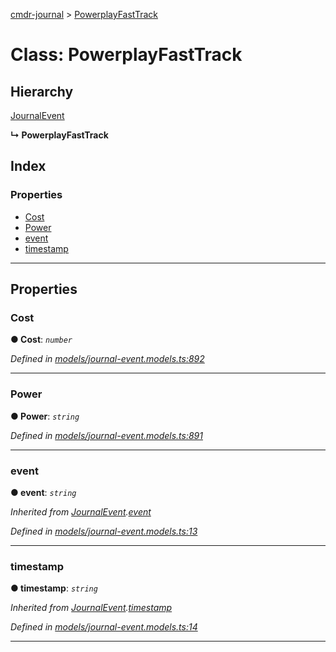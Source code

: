 [cmdr-journal](../README.md) > [PowerplayFastTrack](../classes/powerplayfasttrack.md)



# Class: PowerplayFastTrack

## Hierarchy


 [JournalEvent](journalevent.md)

**↳ PowerplayFastTrack**







## Index

### Properties

* [Cost](powerplayfasttrack.md#cost)
* [Power](powerplayfasttrack.md#power)
* [event](powerplayfasttrack.md#event)
* [timestamp](powerplayfasttrack.md#timestamp)



---
## Properties
<a id="cost"></a>

###  Cost

**●  Cost**:  *`number`* 

*Defined in [models/journal-event.models.ts:892](https://github.com/chrisbruford/cmdr-journal/blob/1e4d048/src/models/journal-event.models.ts#L892)*





___

<a id="power"></a>

###  Power

**●  Power**:  *`string`* 

*Defined in [models/journal-event.models.ts:891](https://github.com/chrisbruford/cmdr-journal/blob/1e4d048/src/models/journal-event.models.ts#L891)*





___

<a id="event"></a>

###  event

**●  event**:  *`string`* 

*Inherited from [JournalEvent](journalevent.md).[event](journalevent.md#event)*

*Defined in [models/journal-event.models.ts:13](https://github.com/chrisbruford/cmdr-journal/blob/1e4d048/src/models/journal-event.models.ts#L13)*





___

<a id="timestamp"></a>

###  timestamp

**●  timestamp**:  *`string`* 

*Inherited from [JournalEvent](journalevent.md).[timestamp](journalevent.md#timestamp)*

*Defined in [models/journal-event.models.ts:14](https://github.com/chrisbruford/cmdr-journal/blob/1e4d048/src/models/journal-event.models.ts#L14)*





___


